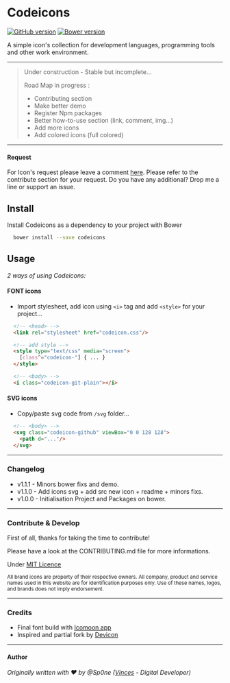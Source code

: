 # Codeicons

[![GitHub version](https://badge.fury.io/gh/Sp0ne%2Fcodeicons.svg)](https://badge.fury.io/gh/Sp0ne%2Fcodeicons)
[![Bower version](https://badge.fury.io/bo/codeicons.svg)](https://badge.fury.io/bo/codeicons)

A simple icon's collection for development languages, programming tools and other work environment.


---



> Under construction - Stable but incomplete...
> 
> Road Map in progress : 
>   * Contributing section
>   * Make better demo
>   * Register Npm packages 
>   * Better how-to-use section (link, comment, img...)
>   * Add more icons
>   * Add colored icons (full colored)



---


#### Request

For Icon's request please leave a comment [here](https://github.com/Sp0ne/codeicons/issues). 
Please refer to the contribute section for your request. 
Do you have any additional? Drop me a line or support an issue.



## Install

Install Codeicons as a dependency to your project with Bower

```bash
  bower install --save codeicons
```



## Usage 

_2 ways of using Codeicons:_

#### FONT icons

- Import stylesheet, add icon using `<i>` tag and add `<style>` for your project...

```html
  <!-- <head> -->
  <link rel="stylesheet" href="codeicon.css"/>

  <!-- add style -->
  <style type="text/css" media="screen">
  	[class^="codeicon-"] { ... }
  </style>

  <!-- <body> -->
  <i class="codeicon-git-plain"></i>
```

#### SVG icons

- Copy/paste svg code from `/svg` folder...

```html
  <!-- <body> -->
  <svg class="codeicon-github" viewBox="0 0 128 128">
  	<path d="..."/>
  </svg>
```



---



### Changelog

- v1.1.1 - Minors bower fixs and demo.
- v1.1.0 - Add icons svg + add src new icon + readme + minors fixs.
- v1.0.0 - Initialisation Project and Packages on bower.



---



### Contribute & Develop

First of all, thanks for taking the time to contribute!

Please have a look at the CONTRIBUTING.md file for more informations.

Under [MIT Licence](https://github.com/Sp0ne/codeicons/blob/master/LICENSE)

<sub>All brand icons are property of their respective owners. All company, product and service names used in this website are for identification purposes only. Use of these names, logos, and brands does not imply endorsement.</sub>



---



### Credits

- Final font build with [Icomoon app](https://icomoon.io/)
- Inspired and partial fork by [Devicon](https://devicon.fr/)



---



#### Author

_Originally written with ♥ by @Sp0ne ([Vinces](https://vinces.io ) - Digital Developer)_